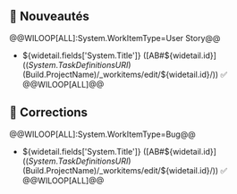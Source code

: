 ## :rocket: Nouveautés
@@WILOOP[ALL]:System.WorkItemType=User Story@@  
* ${widetail.fields['System.Title']} ([AB#${widetail.id}]($(System.TaskDefinitionsURI)$(Build.ProjectName)/_workitems/edit/${widetail.id}/)) :white_check_mark:   
@@WILOOP[ALL]@@

## :wrench: Corrections
@@WILOOP[ALL]:System.WorkItemType=Bug@@  
* ${widetail.fields['System.Title']} ([AB#${widetail.id}]($(System.TaskDefinitionsURI)$(Build.ProjectName)/_workitems/edit/${widetail.id}/)) :white_check_mark: 
@@WILOOP[ALL]@@
